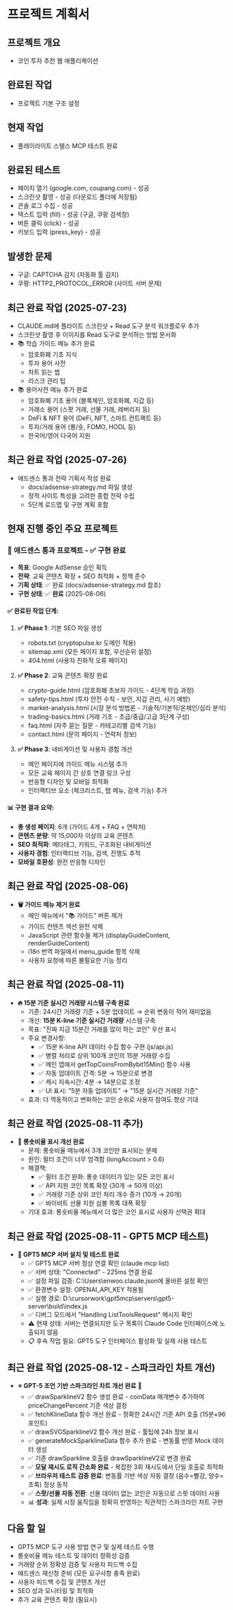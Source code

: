 # 프로젝트 계획서

## 프로젝트 개요
- 코인 투자 추천 웹 애플리케이션

## 완료된 작업
- 프로젝트 기본 구조 설정

## 현재 작업
- 플레이라이트 스텔스 MCP 테스트 완료

## 완료된 테스트
- 페이지 열기 (google.com, coupang.com) - 성공
- 스크린샷 촬영 - 성공 (다운로드 폴더에 저장됨)
- 콘솔 로그 수집 - 성공
- 텍스트 입력 (fill) - 성공 (구글, 쿠팡 검색창)
- 버튼 클릭 (click) - 성공
- 키보드 입력 (press_key) - 성공

## 발생한 문제
- 구글: CAPTCHA 감지 (자동화 툴 감지)
- 쿠팡: HTTP2_PROTOCOL_ERROR (사이트 서버 문제)

## 최근 완료 작업 (2025-07-23)  
- CLAUDE.md에 플라이트 스크린샷 + Read 도구 분석 워크플로우 추가
- 스크린샷 촬영 후 이미지를 Read 도구로 분석하는 방법 문서화
- 📚 학습 가이드 메뉴 추가 완료
  - 암호화폐 기초 지식
  - 투자 용어 사전  
  - 차트 읽는 법
  - 리스크 관리 팁
- 📚 용어사전 메뉴 추가 완료
  - 암호화폐 기초 용어 (블록체인, 암호화폐, 지갑 등)
  - 거래소 용어 (스팟 거래, 선물 거래, 레버리지 등)
  - DeFi & NFT 용어 (DeFi, NFT, 스마트 컨트랙트 등)
  - 투자/거래 용어 (롱/숏, FOMO, HODL 등)
  - 한국어/영어 다국어 지원

## 최근 완료 작업 (2025-07-26)
- 애드센스 통과 전략 기획서 작성 완료
  - docs/adsense-strategy.md 파일 생성
  - 정적 사이트 특성을 고려한 종합 전략 수립
  - 5단계 로드맵 및 구현 계획 포함

## 현재 진행 중인 주요 프로젝트
### 🎯 애드센스 통과 프로젝트 - ✅ **구현 완료**
- **목표**: Google AdSense 승인 획득
- **전략**: 교육 콘텐츠 확장 + SEO 최적화 + 정책 준수
- **기획 상태**: ✅ 완료 (docs/adsense-strategy.md 참조)
- **구현 상태**: ✅ **완료** (2025-08-06)

#### ✅ 완료된 작업 단계:
1. **✅ Phase 1**: 기본 SEO 파일 생성
   - robots.txt (cryptopulse.kr 도메인 적용)
   - sitemap.xml (모든 페이지 포함, 우선순위 설정)
   - 404.html (사용자 친화적 오류 페이지)

2. **✅ Phase 2**: 교육 콘텐츠 확장 완료
   - crypto-guide.html (암호화폐 초보자 가이드 - 4단계 학습 과정)
   - safety-tips.html (투자 안전 수칙 - 보안, 지갑 관리, 사기 예방)
   - market-analysis.html (시장 분석 방법론 - 기술적/기본적/온체인/심리 분석)
   - trading-basics.html (거래 기초 - 초급/중급/고급 3단계 구성)
   - faq.html (자주 묻는 질문 - 카테고리별 검색 기능)
   - contact.html (문의 페이지 - 연락처 정보)

3. **✅ Phase 3**: 네비게이션 및 사용자 경험 개선
   - 메인 페이지에 가이드 메뉴 시스템 추가
   - 모든 교육 페이지 간 상호 연결 링크 구성
   - 반응형 디자인 및 모바일 최적화
   - 인터랙티브 요소 (체크리스트, 탭 메뉴, 검색 기능) 추가

#### 📊 구현 결과 요약:
- **총 생성 페이지**: 6개 (가이드 4개 + FAQ + 연락처)
- **콘텐츠 분량**: 약 15,000자 이상의 교육 콘텐츠
- **SEO 최적화**: 메타태그, 키워드, 구조화된 내비게이션
- **사용자 경험**: 인터랙티브 기능, 검색, 진행도 추적
- **모바일 호환성**: 완전 반응형 디자인

## 최근 완료 작업 (2025-08-06)
- **🗑️ 가이드 메뉴 제거 완료**
  - 메인 메뉴에서 "📚 가이드" 버튼 제거
  - 가이드 컨텐츠 섹션 완전 삭제
  - JavaScript 관련 함수들 제거 (displayGuideContent, renderGuideContent)
  - i18n 번역 파일에서 menu_guide 항목 삭제
  - 사용자 요청에 따른 불필요한 기능 정리

## 최근 완료 작업 (2025-08-11)
- **🔥 15분 기준 실시간 거래량 시스템 구축 완료**
  - 기존: 24시간 거래량 기준 + 5분 업데이트 → 순위 변동이 적어 재미없음
  - 개선: **15분 K-line 기준 실시간 거래량** 시스템 구축
  - 목표: "진짜 지금 15분간 거래를 많이 하는 코인" 우선 표시
  - 주요 변경사항:
    - ✅ 15분 K-line API 데이터 수집 함수 구현 (js/api.js)
    - ✅ 병렬 처리로 상위 100개 코인의 15분 거래량 수집
    - ✅ 메인 앱에서 getTopCoinsFromBybit15Min() 함수 사용
    - ✅ 자동 업데이트 간격: 5분 → 15분으로 변경
    - ✅ 캐시 지속시간: 4분 → 14분으로 조정
    - ✅ UI 표시: "5분 자동 업데이트" → "15분 실시간 거래량 기준"
  - 효과: 더 역동적이고 변화하는 코인 순위로 사용자 참여도 향상 기대

## 최근 완료 작업 (2025-08-11 추가)
- **🔧 롱숏비율 표시 개선 완료**
  - 문제: 롱숏비율 메뉴에서 3개 코인만 표시되는 문제
  - 원인: 필터 조건이 너무 엄격함 (longAccount > 0.6)
  - 해결책:
    - ✅ 필터 조건 완화: 롱숏 데이터가 있는 모든 코인 표시
    - ✅ API 지원 코인 목록 확장 (30개 → 50개 이상)
    - ✅ 거래량 기준 상위 코인 처리 개수 증가 (10개 → 20개)
    - ✅ 바이비트 선물 지원 심볼 목록 대폭 확장
  - 기대 효과: 롱숏비율 메뉴에서 더 많은 코인 표시로 사용자 선택권 확대

## 최근 완료 작업 (2025-08-11 - GPT5 MCP 테스트)
- **🧪 GPT5 MCP 서버 설치 및 테스트 완료**
  - ✅ GPT5 MCP 서버 정상 연결 확인 (claude mcp list)
  - ✅ 서버 상태: "Connected" - 225ms 연결 완료
  - ✅ 설정 파일 검증: C:\Users\enwoo\.claude.json에 올바른 설정 확인
  - ✅ 환경변수 설정: OPENAI_API_KEY 적용됨
  - ✅ 실행 경로: D:\cursorwork\gpt5mcp\servers\gpt5-server\build\index.js
  - ✅ 디버그 모드에서 "Handling ListToolsRequest" 메시지 확인
  - ⚠️ 현재 상태: 서버는 연결되지만 도구 목록이 Claude Code 인터페이스에 노출되지 않음
  - 📋 후속 작업 필요: GPT5 도구 인터페이스 활성화 및 실제 사용 테스트

## 최근 완료 작업 (2025-08-12 - 스파크라인 차트 개선)
- **⭐ GPT-5 조언 기반 스파크라인 차트 개선 완료** 🎉
  - ✅ drawSparklineV2 함수 생성 완료 - coinData 매개변수 추가하여 priceChangePercent 기준 색상 결정
  - ✅ fetchKlineData 함수 개선 완료 - 정확한 24시간 기준 API 호출 (15분×96포인트)
  - ✅ drawSVGSparklineV2 함수 개선 완료 - 툴팁에 24h 정보 표시  
  - ✅ generateMockSparklineData 함수 추가 완료 - 변동률 반영 Mock 데이터 생성
  - ✅ 기존 drawSparkline 호출을 drawSparklineV2로 변경 완료
  - ✅ **모달 재시도 로직 간소화 완료** - 복잡한 3회 재시도에서 단일 호출로 최적화
  - ✅ **브라우저 테스트 검증 완료**: 변동률 기반 색상 자동 결정 (음수=빨강, 양수=초록) 정상 동작
  - ✅ **스팟/선물 자동 전환**: 선물 데이터 없는 코인은 자동으로 스팟 데이터 사용
  - 📊 **성과**: 실제 시장 움직임을 정확히 반영하는 직관적인 스파크라인 차트 구현

## 다음 할 일
- GPT5 MCP 도구 사용 방법 연구 및 실제 테스트 수행
- 롱숏비율 메뉴 테스트 및 데이터 정확성 검증
- 거래량 순위 정확성 검증 및 사용자 피드백 수집
- 애드센스 재신청 준비 (모든 요구사항 충족 완료)
- 사용자 피드백 수집 및 콘텐츠 개선
- SEO 성과 모니터링 및 최적화
- 추가 교육 콘텐츠 확장 (필요시)